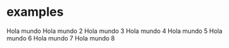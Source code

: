 # examples
Hola mundo
Hola mundo 2
Hola mundo 3
Hola mundo 4
Hola mundo 5
Hola mundo 6
Hola mundo 7
Hola mundo 8